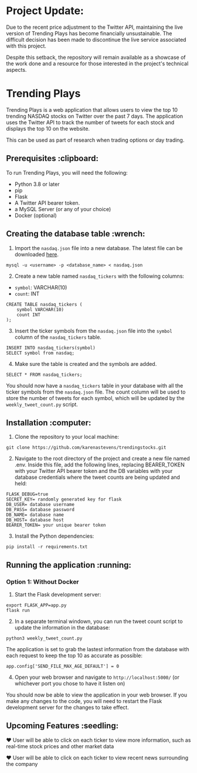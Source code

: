 <h1>Project Update:</h1>
<p>
Due to the recent price adjustment to the Twitter API, maintaining the live version of Trending Plays has become financially unsustainable. The difficult decision has been made to discontinue the live service associated with this project.

Despite this setback, the repository will remain available as a showcase of the work done and a resource for those interested in the project's technical aspects.
</p>

<h1>Trending Plays</h1>

Trending Plays is a web application that allows users to view the top 10 trending NASDAQ stocks on Twitter over the past 7 days. The application uses the Twitter API to track the number of tweets for each stock and displays the top 10 on the website.

This can be used as part of research when trading options or day trading.

<h2>Prerequisites :clipboard:</h2>

To run Trending Plays, you will need the following:

* Python 3.8 or later
* pip
* Flask
* A Twitter API bearer token.
* a MySQL Server (or any of your choice)
* Docker (optional)

<h2>Creating the database table :wrench:</h2>

1. Import the `nasdaq.json` file into a new database. The latest file can be downloaded [here](https://datahub.io/core/nasdaq-listings).

```
mysql -u <username> -p <database_name> < nasdaq.json
```

2. Create a new table named `nasdaq_tickers` with the following columns:

* `symbol`: VARCHAR(10)
* `count`: INT

```
CREATE TABLE nasdaq_tickers (
    symbol VARCHAR(10)
    count INT
);
```

3. Insert the ticker symbols from the `nasdaq.json` file into the `symbol` column of the `nasdaq_tickers` table.

```
INSERT INTO nasdaq_tickers(symbol)
SELECT symbol from nasdaq;
```

4. Make sure the table is created and the symbols are added.

```
SELECT * FROM nasdaq_tickers;
```

You should now have a `nasdaq_tickers` table in your database with all the ticker symbols from the `nasdaq.json` file. The count column will be used to store the number of tweets for each symbol, which will be updated by the `weekly_tweet_count.py` script.

<h2>Installation :computer:</h2>

1. Clone the repository to your local machine:

```
git clone https://github.com/karenastevens/trendingstocks.git

```

2. Navigate to the root directory of the project and create a new file named .env. Inside this file, add the following lines, replacing BEARER_TOKEN with your Twitter API bearer token and the DB variables with your database credentials where the tweet counts are being updated and held:

```
FLASK_DEBUG=true
SECRET_KEY= randomly generated key for flask
DB_USER= database username
DB_PASS= database password
DB_NAME= database name
DB_HOST= database host
BEARER_TOKEN= your unique bearer token
```

3. Install the Python dependencies:

```
pip install -r requirements.txt
```

<h2>Running the application :running:</h2>

<h3>Option 1: Without Docker</h3>

1. Start the Flask development server:

```
export FLASK_APP=app.py
flask run
```

2. In a separate terminal windown, you can run the tweet count script to update the information in the database:

```
python3 weekly_tweet_count.py
```

The application is set to grab the lastest information from the database with each request to keep the top 10 as accurate as possible:
```
app.config['SEND_FILE_MAX_AGE_DEFAULT'] = 0
```

4. Open your web browser and navigate to `http://localhost:5000/` (or whichever port you chose to have it listen on)

You should now be able to view the application in your web browser. If you make any changes to the code, you will need to restart the Flask development server for the changes to take effect.

<h2>Upcoming Features :seedling:</h2>

:heart: User will be able to click on each ticker to view more information, such as real-time stock prices and other market data

:heart: User will be able to click on each ticker to view recent news surrounding the company
